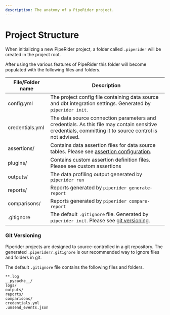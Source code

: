 ```yaml
---
description: The anatomy of a PipeRider project.
---
```


# Project Structure

When initializing a new PipeRider project, a folder called `.piperider` will be created in the project root.

After using the various features of PipeRider this folder will become populated with the following files and folders.

| File/Folder name | Description                                                                                                                                            |
| ---------------- | ------------------------------------------------------------------------------------------------------------------------------------------------------ |
| config.yml       | The project config file containing data source and dbt integration settings. Generated by `piperider init`.                                            |
| credentials.yml  | The data source connection parameters and credentials. As this file may contain sensitive credentials, committing it to source control is not advised. |
| assertions/      | Contains data assertion files for data source tables. Please see [assertion configuration](data-quality-assertions/assertion-configuration.md).        |
| plugins/         | Contains custom assertion definition files. Please see custom assertions                                                                               |
| outputs/         | The data profiling output generated by `piperider run`                                                                                                 |
| reports/         | Reports generated by `piperider generate-report`                                                                                                       |
| comparisons/     | Reports generated by `piperider compare-report`                                                                                                        |
| .gitignore       | The default `.gitignore` file. Generated by `piperider init`.  Please see [git versioning](project-structure.md#git-versioning).                       |

### Git Versioning

Piperider projects are designed to source-controlled in a git repository. The generated `.piperider/.gitignore` is our recommended way to ignore files and folders in git.

The default `.gitignore` file contains the following files and folders.&#x20;

```
**.log
__pycache__/
logs/
outputs/
reports/
comparisons/
credentials.yml
.unsend_events.json
```
